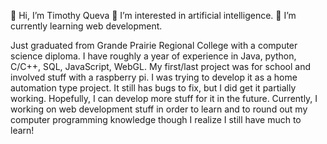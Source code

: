 👋 Hi, I’m Timothy Queva
👀 I’m interested in artificial intelligence.
🌱 I’m currently learning web development.

Just graduated from Grande Prairie Regional College with a computer science diploma. I have roughly a year of experience in Java, python, C/C++, SQL, JavaScript, WebGL. My first/last project was for school and involved stuff with a raspberry pi. I was trying to develop it as a home automation type project. It still has bugs to fix, but I did get it partially working. Hopefully, I can develop more stuff for it in the future. Currently, I working on web development stuff in order to learn and to round out my computer programming knowledge though I realize I still have much to learn!
